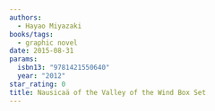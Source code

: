 ```yaml
---
authors:
  - Hayao Miyazaki
books/tags:
  - graphic novel
date: 2015-08-31
params:
  isbn13: "9781421550640"
  year: "2012"
star_rating: 0
title: Nausicaä of the Valley of the Wind Box Set
---
```


<!--more-->
